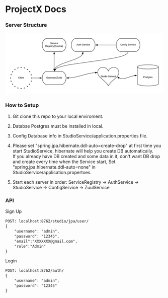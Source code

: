 # ProjectX Docs

### Server Structure
![Alt text](https://github.com/Garyyyyy/projectX/blob/master/Servers%20.png)

### How to Setup
1. Git clone this repo to your local enviroment.

2. Databse Postgres must be installed in local.

3. Config Database info in StudioService/application.properties file. 

4. Please set "spring.jpa.hibernate.ddl-auto=create-drop" at first time you start StudioService, hibernate will help you create DB automatically.  
If you already have DB created and some data in it,  don't want DB drop and create every time when the Service start, Set "spring.jpa.hibernate.ddl-auto=none" in StudioService/application.propertoes.  

5. Start each server in order: ServiceRegistry -> AuthService -> StudioService -> ConfigService -> ZuulService

### API

Sign Up
```
POST: localhost:8762/studio/jpa/user/
{
	"username": "admin",
	"password": "12345",
	"email":"XXXXXXX@gmail.com",
	"role":"Admin"
}
```


Login
```
POST: localhost:8762/auth/
{
	"username": "admin",
	"password": "12345"
}
```
